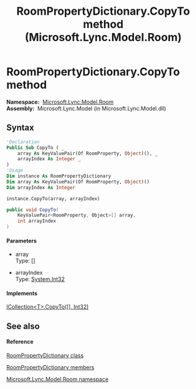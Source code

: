 ﻿---
title: RoomPropertyDictionary.CopyTo method  (Microsoft.Lync.Model.Room)
TOCTitle: 'CopyTo method '
ms:assetid: M:Microsoft.Lync.Model.Room.RoomPropertyDictionary.CopyTo(System.Collections.Generic.KeyValuePair{Microsoft.Lync.Model.Room.RoomProperty,System.Object}[],System.Int32)_DI_3_UC_OCS14MrefLyncWPF
ms:mtpsurl: https://msdn.microsoft.com/en-us/library/microsoft.lync.model.room.roompropertydictionary.copyto(v=office.15)
ms:contentKeyID: 48592844
ms.date: 07/28/2014
mtps_version: v=office.15
f1_keywords:
- Microsoft.Lync.Model.Room.RoomPropertyDictionary.CopyTo
dev_langs:
- CSharp
- JScript
- VB
- other
---

# RoomPropertyDictionary.CopyTo method

**Namespace:**  [Microsoft.Lync.Model.Room](microsoft-lync-model-room-namespace_2.md)  
**Assembly:**  Microsoft.Lync.Model (in Microsoft.Lync.Model.dll)

## Syntax

``` vb
'Declaration
Public Sub CopyTo ( _
    array As KeyValuePair(Of RoomProperty, Object)(), _
    arrayIndex As Integer _
)
'Usage
Dim instance As RoomPropertyDictionary
Dim array As KeyValuePair(Of RoomProperty, Object)()
Dim arrayIndex As Integer

instance.CopyTo(array, arrayIndex)
```

``` csharp
public void CopyTo(
    KeyValuePair<RoomProperty, Object>[] array,
    int arrayIndex
)
```

#### Parameters

  - array  
    Type: \[\]  

<!-- end list -->

  - arrayIndex  
    Type: [System.Int32](http://msdn2.microsoft.com/en-us/library/td2s409d)  

#### Implements

[ICollection\<T\>.CopyTo(\[\], Int32)](http://msdn2.microsoft.com/en-us/library/0efx51xw)  

## See also

#### Reference

[RoomPropertyDictionary class](roompropertydictionary-class-microsoft-lync-model-room_2.md)

[RoomPropertyDictionary members](roompropertydictionary-members-microsoft-lync-model-room_2.md)

[Microsoft.Lync.Model.Room namespace](microsoft-lync-model-room-namespace_2.md)

